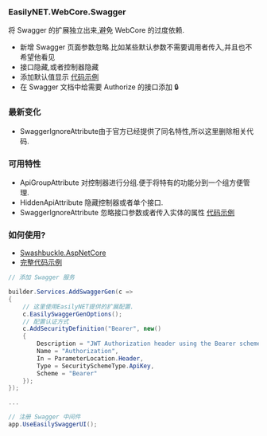 ### EasilyNET.WebCore.Swagger

将 Swagger 的扩展独立出来,避免 WebCore 的过度依赖.

- 新增 Swagger 页面参数忽略.比如某些默认参数不需要调用者传入,并且也不希望他看见
- 接口隐藏,或者控制器隐藏
- 添加默认值显示 [代码示例](https://github.com/EasilyNET/EasilyNET/tree/main/Test/WebApi.Test.Unit/Controllers/MongoTestController.cs)
- 在 Swagger 文档中给需要 Authorize 的接口添加 🔒

### 最新变化

- SwaggerIgnoreAttribute由于官方已经提供了同名特性,所以这里删除相关代码.

### 可用特性

- ApiGroupAttribute 对控制器进行分组.便于将特有的功能分到一个组方便管理.
- HiddenApiAttribute 隐藏控制器或者单个接口.
- SwaggerIgnoreAttribute 忽略接口参数或者传入实体的属性 [代码示例](https://github.com/EasilyNET/EasilyNET/tree/main/Test/WebApi.Test.Unit/Controllers/PramsIgnoreController.cs)

### 如何使用?

- [Swashbuckle.AspNetCore](https://github.com/domaindrivendev/Swashbuckle.AspNetCore)
- [完整代码示例](https://github.com/EasilyNET/EasilyNET/tree/main/Test/WebApi.Test.Unit/ServiceModules/SwaggerModule.cs)

```csharp
// 添加 Swagger 服务

builder.Services.AddSwaggerGen(c =>
{
    // 这里使用EasilyNET提供的扩展配置.
    c.EasilySwaggerGenOptions();
    // 配置认证方式
    c.AddSecurityDefinition("Bearer", new()
    {
        Description = "JWT Authorization header using the Bearer scheme. Example: \"Authorization: Bearer {token}\"",
        Name = "Authorization",
        In = ParameterLocation.Header,
        Type = SecuritySchemeType.ApiKey,
        Scheme = "Bearer"
    });
});

...

// 注册 Swagger 中间件
app.UseEasilySwaggerUI();

```
